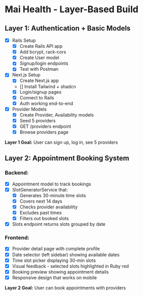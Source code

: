 # Mai Health - Layer-Based Build

## Layer 1: Authentication + Basic Models
- [X] Rails Setup
  - [X] Create Rails API app
  - [X] Add bcrypt, rack-cors
  - [X] Create User model
  - [X] Signup/login endpoints
  - [X] Test with Postman
- [X] Next.js Setup
  - [X] Create Next.js app
  - [] Install Tailwind + shadcn
  - [X] Login/signup pages
  - [X] Connect to Rails
  - [X] Auth working end-to-end
- [X] Provider Models
  - [X] Create Provider, Availability models
  - [X] Seed 5 providers
  - [X] GET /providers endpoint
  - [X] Browse providers page

**Layer 1 Goal:** User can sign up, log in, see 5 providers

## Layer 2: Appointment Booking System

### Backend:
- [X] Appointment model to track bookings
- [X] SlotGeneratorService that:
  - [X] Generates 30-minute time slots
  - [X] Covers next 14 days
  - [X] Checks provider availability
  - [X] Excludes past times
  - [X] Filters out booked slots
- [X] Slots endpoint returns slots grouped by date

### Frontend:
- [X] Provider detail page with complete profile
- [X] Date selector (left sidebar) showing available dates
- [X] Time slot picker displaying 30-min slots
- [X] Visual feedback - selected slots highlighted in Ruby red
- [X] Booking preview showing appointment details
- [X] Responsive design that works on mobile

**Layer 2 Goal:** User can book appointments with providers
